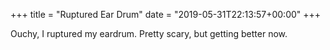 +++
title = "Ruptured Ear Drum"
date = "2019-05-31T22:13:57+00:00"
+++

Ouchy, I ruptured my eardrum. Pretty scary, but getting better now.
			